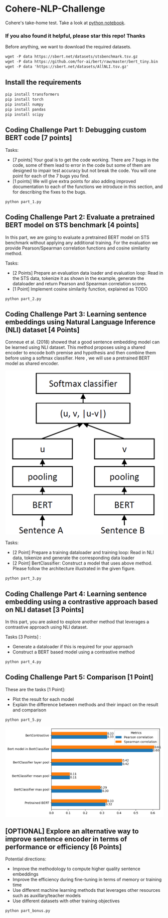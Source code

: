 # Cohere-NLP-Challenge

Cohere's take-home test. Take a look at [python notebook]([https://website-name.com](https://github.com/aminfadaei116/cohere-nlp-challenge/blob/c524d7b7c6bb3d28322c6b2f3d837de38d05e8f3/Amin_Fadaeinejad_C4AIScholarsChallenge.ipynb)https://github.com/aminfadaei116/cohere-nlp-challenge/blob/c524d7b7c6bb3d28322c6b2f3d837de38d05e8f3/Amin_Fadaeinejad_C4AIScholarsChallenge.ipynb).

### If you also found it helpful, please star this repo! Thanks

Before anything, we want to download the required datasets.

```console
wget -P data https://sbert.net/datasets/stsbenchmark.tsv.gz
wget -P data https://github.com/for-ai/bert/raw/master/bert_tiny.bin
wget -P data 'https://sbert.net/datasets/AllNLI.tsv.gz'
```

## Install the requirements

```
pip install transformers
pip install torch
pip install numpy
pip install pandas
pip install scipy
```
## Coding Challenge Part 1: Debugging custom BERT code [7 points]

Tasks:
- [7 points] Your goal is to get the code working. There are 7 bugs in the code, some of them lead to error in the code but some of them are designed to impair test accuracy but not break the code. You will one point for each of the 7 bugs you find.
- [1 points] We will give extra points for also adding improved documentation to each of the functions we introduce in this section, and for describing the fixes to the bugs.

```
python part_1.py
```

## Coding Challenge Part 2: Evaluate a pretrained BERT model on STS benchmark [4 points]

In this part, we are going to evaluate a pretrained BERT model on STS benchmark without applying any additional training. For the evaluation we provide Pearson/Spearman correlation functions and cosine similarity method.

Tasks:
- [2 Points] Prepare an evaluation data loader and evaluation loop: Read in the STS data, tokenize it as shown in the example, generate the dataloader and return Pearson and Spearman correlation scores.
- [1 Point] Implement cosine similarity function, explained as TODO

```
python part_2.py
```

## Coding Challenge Part 3: Learning sentence embeddings using Natural Language Inference (NLI) dataset [4 Points]

Conneue et al. (2018) showed that a good sentence embedding model can be learned using NLI dataset. This method proposes using a shared encoder to encode both premise and hypothesis and then combine them before using a softmax classifier. Here , we will use a pretrained BERT model as shared encoder.

<img title="NLI model" alt="NLI model" src="/images/model.png">

Tasks:
- [2 Point] Prepare a training dataloader and training loop: Read in NLI data, tokenize and generate the corresponding data loader
- [2 Point] BertClassifier: Construct a model that uses above method. Please follow the architecture illustrated in the given figure.

```
python part_3.py
```

## Coding Challenge Part 4: Learning sentence embedding using a contrastive approach based on NLI dataset [3 Points]

In this part, you are asked to explore another method that leverages a contrastive approach using NLI dataset.

Tasks [3 Points] :
- Generate a dataloader if this is required for your approach
- Construct a BERT based model using a contrastive method

```
python part_4.py
```

## Coding Challenge Part 5: Comparison [1 Point]

These are the tasks [1 Point]:
- Plot the result for each model
- Explain the difference between methods and their impact on the result and comparison

```
python part_5.py
```

<img title="The Accuracy Metrics" alt="The Accuracy Metrics" src="/images/metrics.png">

## [OPTIONAL] Explore an alternative way to improve sentence encoder in terms of performance or efficiency [6 Points]

Potential directions:
- Improve the methodology to compute higher quality sentence embeddings
- Improve the efficiency during fine-tuning in terms of memory or training time
- Use different machine learning methods that leverages other resources such as auxillary/teacher models
- Use different datasets with other training objectives

```
python part_bonus.py
```

